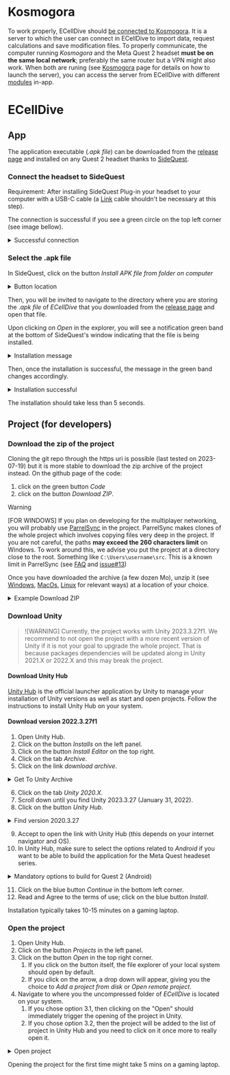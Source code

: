 # Kosmogora
To work properly, ECellDive should [be connected to Kosmogora](~/articles/UserManual/Network/connecting_to_Kosmogora.md). It is a server to which the user can connect in ECellDive to import data, request calculations and save modification files. To properly communicate, the computer running *Kosmogora* and the Meta Quest 2 headset **must be on the same local network**; preferably the same router but a VPN might also work. When both are runing (see [Kosmogora](https://github.com/ecell/kosmogora) page for details on how to launch the server), you can access the server from ECellDive with different [modules](~/articles/UserManual/Modules/modules.md) in-app.

# ECellDive
## App
The application executable (*.apk file*) can be downloaded from the [release page](https://github.com/ecell/ECell_Dive/releases) and installed on any Quest 2 headset thanks to [SideQuest](https://sidequestvr.com/).

### Connect the headset to SideQuest
Requirement: After installing SideQuest
Plug-in your headset to your computer with a USB-C cable (a [Link](https://www.meta.com/en-gb/help/quest/articles/headsets-and-accessories/oculus-link/connect-link-with-quest-2/) cable shouldn't be necessary at this step).

The connection is successful if you see a green circle on the top left corner (see image bellow).

<details>
  <summary>Successful connection</summary>

<img src="~/resources/images/installation/confirm_quest_connection.png" alt="link cable success"/>
</details>


### Select the .apk file
In SideQuest, click on the button *Install APK file from folder on computer*

<details>
  <summary>Button location</summary>

<img src="~/resources/images/installation/install_apk_button.png" alt="install apk from folder"/>
</details>

Then, you will be invited to navigate to the directory where you are storing the .*apk file* of *ECellDive* that you downloaded from the [release page](https://github.com/ecell/ECell_Dive/releases) and open that file.

Upon clicking on *Open* in the explorer, you will see a notification green band at the bottom of SideQuest's window indicating that the file is being installed.

<details>
  <summary>Installation message</summary>

<img src="~/resources/images/installation/installing_apk_file.png" alt="installing apk from folder"/>
</details>

Then, once the installation is successful, the message in the green band changes accordingly.

<details>
  <summary>Installation successful</summary>

<img src="~/resources/images/installation/apk_file_installed.png" alt="apk installed"/>
</details>

The installation should take less than 5 seconds.

## Project (for developers)
### Download the zip of the project
Cloning the git repo through the https uri is possible (last tested on 2023-07-19) but it is more stable to download the zip archive of the project instead. On the github page of the code:
1. click on the green button *Code*
2. click on the button *Download ZIP*.

> [!WARNING]
> [FOR WINDOWS] If you plan on developing for the multiplayer networking, you will probably use [ParrelSync](https://github.com/VeriorPies/ParrelSync) in the project. ParrelSync makes clones of the whole project which involves copying files very deep in the project. If you are not careful, the paths **may exceed the 260 characters limit** on Windows. To work around this, we advise you put the project at a directory close to the root. Something like `C:\Users\username\src`. This is a known limit in ParrelSync (see [FAQ](https://github.com/VeriorPies/ParrelSync/wiki/Troubleshooting-&-FAQs#cant-clone-the-project--cant-open-the-cloned-project) and [issue#13](https://github.com/VeriorPies/ParrelSync/issues/13)) 

Once you have downloaded the archive (a few dozen Mo), unzip it (see [Windows](https://www.7-zip.org/), [MacOs](https://support.apple.com/en-gb/guide/mac-help/mchlp2528/mac), [Linux](https://askubuntu.com/questions/86849/how-to-unzip-a-zip-file-from-the-terminal) for relevant ways) at a location of your choice.

<details>
  <summary>Example Download ZIP</summary>

<img src="~/resources/images/installation/download_zip.gif" alt="download zip"/>

</details>

### Download Unity
> ![WARNING]
> Currently, the project works with Unity 2023.3.27f1. We recommend to not open the project with a more recent version of Unity if it is not your goal to upgrade the whole project. That is because packages dependencies will be updated along in Unity 2021.X or 2022.X and this may break the project.

#### Download Unity Hub
[Unity Hub](https://unity.com/download) is the official launcher application by Unity to manage your installation of Unity versions as well as start and open projects. Follow the instructions to install Unity Hub on your system.

#### Download version 2022.3.27f1
1. Open Unity Hub.
2. Click on the button *Installs* on the left panel.
3. Click on the button *Install Editor* on the top right.
4. Click on the tab *Archive*.
5. Click on the link *download archive*.

<details>
  <summary>Get To Unity Archive</summary>

<img src="~/resources/images/installation/get_to_unity_archive.gif" alt="get to unity archive"/>
</details>

6. Click on the tab *Unity 2020.X*.
7. Scroll down until you find Unity 2023.3.27 (January 31, 2022).
8. Click on the button *Unity Hub*.

<details>
  <summary>Find version 2020.3.27</summary>

<img src="~/resources/images/installation/find_2023_3_27.gif" alt="find 2023.3.27"/>
</details>

9. Accept to open the link with Unity Hub (this depends on your internet navigator and OS).
10. In Unity Hub, make sure to select the options related to *Android* if you want to be able to build the application for the Meta Quest headeset series.

<details>
  <summary>Mandatory options to build for Quest 2 (Android)</summary>

<img src="~/resources/images/installation/select_android_options.png" alt="select android options"/>
</details>


11. Click on the blue button *Continue* in the bottom left corner.
12. Read and Agree to the terms of use; click on the blue button *Install*.

Installation typically takes 10-15 minutes on a gaming laptop.

### Open the project
1. Open Unity Hub.
2. Click on the button *Projects* in the left panel.
3. Click on the button *Open* in the top right corner.
    1. If you click on the button itself, the file explorer of your local system should open by default.
    2. If you click on the arrow, a drop down will appear, giving you the choice to *Add a project from disk* or *Open remote project*.
4. Navigate to where you the uncompressed  folder of *ECellDive* is located on your system.
    1. If you chose option 3.1, then clicking on the "Open" should immediately trigger the opening of the project in Unity.
    2. If you chose option 3.2, then the project will be added to the list of project in Unity Hub and you need to click on it once more to really open it.

<details>
  <summary>Open project</summary>

<img src="~/resources/images/installation/open_project.gif" alt="open project"/>
</details>

Opening the project for the first time might take 5 mins on a gaming laptop.
